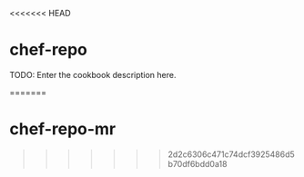 <<<<<<< HEAD
# chef-repo

TODO: Enter the cookbook description here.

=======
# chef-repo-mr
>>>>>>> 2d2c6306c471c74dcf3925486d5b70df6bdd0a18
